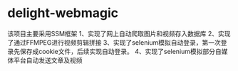 # delight-webmagic
该项目主要采用SSM框架
1、实现了网上自动爬取图片和视频存入数据库
2、实现了通过FFMPEG进行视频剪辑拼接
3、实现了selenium模拟自动登录，第一次登录先保存成cookie文件，后续实现自动登录。
4、实现了selenium模拟部分自媒体平台自动发送文章及视频

